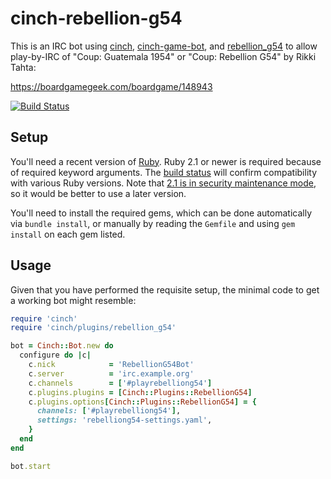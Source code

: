 # cinch-rebellion-g54

This is an IRC bot using [cinch](https://github.com/cinchrb/cinch), [cinch-game-bot](https://github.com/petertseng/cinch-game-bot), and [rebellion_g54](https://github.com/petertseng/rebellion_g54) to allow play-by-IRC of "Coup: Guatemala 1954" or "Coup: Rebellion G54" by Rikki Tahta:

https://boardgamegeek.com/boardgame/148943


[![Build Status](https://travis-ci.org/petertseng/cinch-rebellion_g54.svg?branch=master)](https://travis-ci.org/petertseng/cinch-rebellion_g54)

## Setup

You'll need a recent version of [Ruby](https://www.ruby-lang.org/).
Ruby 2.1 or newer is required because of required keyword arguments.
The [build status](https://travis-ci.org/petertseng/cinch-rebellion_g54) will confirm compatibility with various Ruby versions.
Note that [2.1 is in security maintenance mode](https://www.ruby-lang.org/en/news/2016/02/24/support-plan-of-ruby-2-0-0-and-2-1/), so it would be better to use a later version.

You'll need to install the required gems, which can be done automatically via `bundle install`, or manually by reading the `Gemfile` and using `gem install` on each gem listed.

## Usage

Given that you have performed the requisite setup, the minimal code to get a working bot might resemble:

```ruby
require 'cinch'
require 'cinch/plugins/rebellion_g54'

bot = Cinch::Bot.new do
  configure do |c|
    c.nick            = 'RebellionG54Bot'
    c.server          = 'irc.example.org'
    c.channels        = ['#playrebelliong54']
    c.plugins.plugins = [Cinch::Plugins::RebellionG54]
    c.plugins.options[Cinch::Plugins::RebellionG54] = {
      channels: ['#playrebelliong54'],
      settings: 'rebelliong54-settings.yaml',
    }
  end
end

bot.start
```
